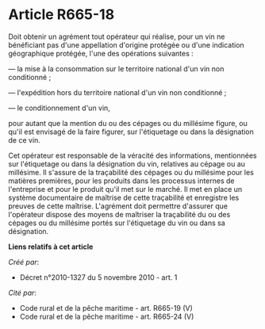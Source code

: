 # Article R665-18

Doit obtenir un agrément tout opérateur qui réalise, pour un vin ne bénéficiant pas d'une appellation d'origine protégée ou
d'une indication géographique protégée, l'une des opérations suivantes :

― la mise à la consommation sur le territoire national d'un vin non conditionné ;

― l'expédition hors du territoire national d'un vin non conditionné ;

― le conditionnement d'un vin,

pour autant que la mention du ou des cépages ou du millésime figure, ou qu'il est envisagé de la faire figurer, sur
l'étiquetage ou dans la désignation de ce vin.

Cet opérateur est responsable de la véracité des informations, mentionnées sur l'étiquetage ou dans la désignation du vin,
relatives au cépage ou au millésime. Il s'assure de la traçabilité des cépages ou du millésime pour les matières premières,
pour les produits dans les processus internes de l'entreprise et pour le produit qu'il met sur le marché. Il met en place un
système documentaire de maîtrise de cette traçabilité et enregistre les preuves de cette maîtrise. L'agrément doit permettre
d'assurer que l'opérateur dispose des moyens de maîtriser la traçabilité du ou des cépages ou du millésime portés sur
l'étiquetage du vin ou dans sa désignation.

**Liens relatifs à cet article**

_Créé par_:

  - Décret n°2010-1327 du 5 novembre 2010 - art. 1

_Cité par_:

  - Code rural et de la pêche maritime - art. R665-19 (V)
  - Code rural et de la pêche maritime - art. R665-24 (V)
